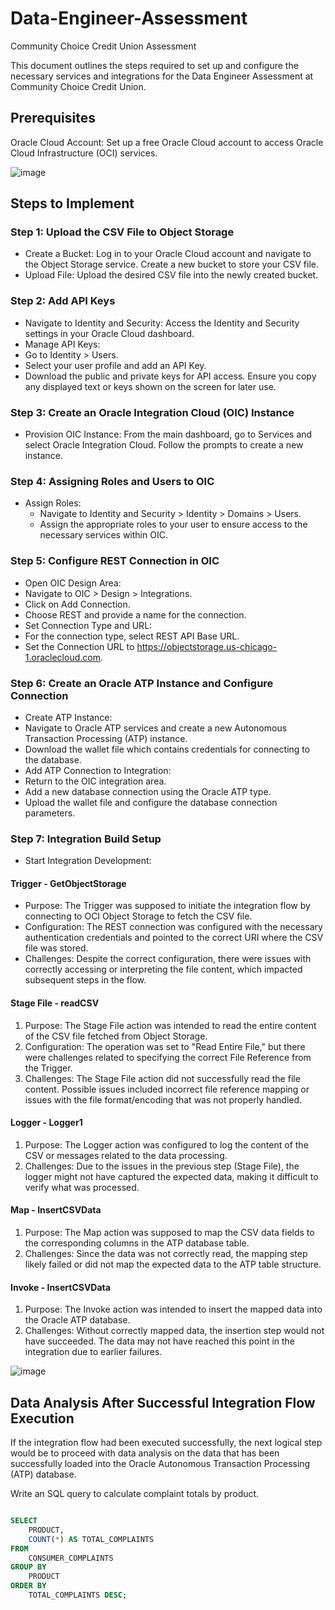 # Data-Engineer-Assessment
Community Choice Credit Union Assessment

This document outlines the steps required to set up and configure the necessary services and integrations for the Data Engineer Assessment at Community Choice Credit Union.

## Prerequisites
Oracle Cloud Account: Set up a free Oracle Cloud account to access Oracle Cloud Infrastructure (OCI) services.

![image](https://github.com/user-attachments/assets/240c1bfe-b733-4b9f-8221-a511e87b12be)



## Steps to Implement
### Step 1: Upload the CSV File to Object Storage
* Create a Bucket: Log in to your Oracle Cloud account and navigate to the Object Storage service. Create a new bucket to store your CSV file.
* Upload File: Upload the desired CSV file into the newly created bucket.

### Step 2: Add API Keys
* Navigate to Identity and Security: Access the Identity and Security settings in your Oracle Cloud dashboard.
* Manage API Keys:
* Go to Identity > Users.
* Select your user profile and add an API Key.
* Download the public and private keys for API access. Ensure you copy any displayed text or keys shown on the screen for later use.

### Step 3: Create an Oracle Integration Cloud (OIC) Instance
* Provision OIC Instance: From the main dashboard, go to Services and select Oracle Integration Cloud. Follow the prompts to create a new instance.

### Step 4: Assigning Roles and Users to OIC
* Assign Roles:
    - Navigate to Identity and Security > Identity > Domains > Users.
    - Assign the appropriate roles to your user to ensure access to the necessary services within OIC.

### Step 5: Configure REST Connection in OIC
* Open OIC Design Area:
* Navigate to OIC > Design > Integrations.
* Click on Add Connection.
* Choose REST and provide a name for the connection.
* Set Connection Type and URL:
* For the connection type, select REST API Base URL.
* Set the Connection URL to https://objectstorage.us-chicago-1.oraclecloud.com.

### Step 6: Create an Oracle ATP Instance and Configure Connection
* Create ATP Instance:
* Navigate to Oracle ATP services and create a new Autonomous Transaction Processing (ATP) instance.
* Download the wallet file which contains credentials for connecting to the database.
* Add ATP Connection to Integration:
* Return to the OIC integration area.
* Add a new database connection using the Oracle ATP type.
* Upload the wallet file and configure the database connection parameters.

### Step 7: Integration Build Setup
* Start Integration Development:
#### Trigger - GetObjectStorage
* Purpose:
The Trigger was supposed to initiate the integration flow by connecting to OCI Object Storage to fetch the CSV file.
* Configuration:
The REST connection was configured with the necessary authentication credentials and pointed to the correct URI where the CSV file was stored.
* Challenges:
Despite the correct configuration, there were issues with correctly accessing or interpreting the file content, which impacted subsequent steps in the flow.

#### Stage File - readCSV
1. Purpose:
The Stage File action was intended to read the entire content of the CSV file fetched from Object Storage.
2. Configuration:
The operation was set to "Read Entire File," but there were challenges related to specifying the correct File Reference from the Trigger.
3. Challenges:
The Stage File action did not successfully read the file content. Possible issues included incorrect file reference mapping or issues with the file format/encoding that was not properly handled.

#### Logger - Logger1
1. Purpose:
The Logger action was configured to log the content of the CSV or messages related to the data processing.
2. Challenges:
Due to the issues in the previous step (Stage File), the logger might not have captured the expected data, making it difficult to verify what was processed.


#### Map - InsertCSVData
1. Purpose:
The Map action was supposed to map the CSV data fields to the corresponding columns in the ATP database table.
2. Challenges:
Since the data was not correctly read, the mapping step likely failed or did not map the expected data to the ATP table structure.

#### Invoke - InsertCSVData
1. Purpose:
The Invoke action was intended to insert the mapped data into the Oracle ATP database.
2. Challenges:
Without correctly mapped data, the insertion step would not have succeeded. The data may not have reached this point in the integration due to earlier failures.

![image](https://github.com/user-attachments/assets/17611faf-7b49-4dba-a5bd-e47c7d07c0d4)


## Data Analysis After Successful Integration Flow Execution
If the integration flow had been executed successfully, the next logical step would be to proceed with data analysis on the data that has been successfully loaded into the Oracle Autonomous Transaction Processing (ATP) database.

Write an SQL query to calculate complaint totals by product.

```SQL

SELECT 
    PRODUCT, 
    COUNT(*) AS TOTAL_COMPLAINTS
FROM 
    CONSUMER_COMPLAINTS
GROUP BY 
    PRODUCT
ORDER BY 
    TOTAL_COMPLAINTS DESC;

```




